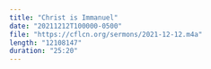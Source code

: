 ```yaml
---
title: "Christ is Immanuel"
date: "20211212T100000-0500"
file: "https://cflcn.org/sermons/2021-12-12.m4a"
length: "12108147"
duration: "25:20"
---
```

